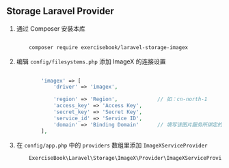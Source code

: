 ## Storage Laravel Provider

1. 通过 Composer 安装本库
    
    ```bash
    
        composer require exercisebook/laravel-storage-imagex
    
    ```

2. 编辑 `config/filesystems.php` 添加 ImageX 的连接设置
    
    ```php
       
            'imagex' => [
                'driver' => 'imagex',
   
                'region' => 'Region',             // 如：cn-north-1
                'access_key' => 'Access Key',
                'secret_key' => 'Secret Key',
                'service_id' => 'Service ID',
                'domain' => 'Binding Domain'      // 填写该图片服务所绑定的域名如 imagex.superexercisebook.com。推荐以 https:// 开头。该值用来拼接 url。
            ],
    
    ```

3. 在 `config/app.php` 中的 `providers` 数组里添加 `ImageXServiceProvider`
    
    ```php
        ExerciseBook\Laravel\Storage\ImageX\Provider\ImageXServiceProvider::class,
    ```
